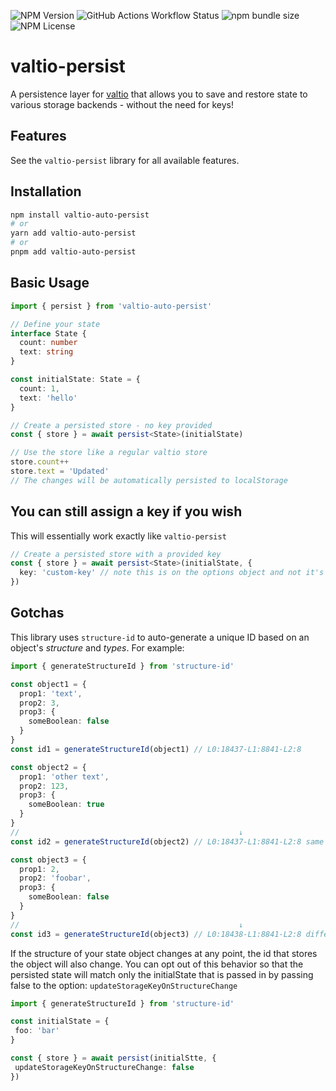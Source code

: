 ![NPM Version](https://img.shields.io/npm/v/valtio-auto-persist?style=flat-square)
![GitHub Actions Workflow Status](https://img.shields.io/github/actions/workflow/status/valtiojs/valtio-auto-persist/test.yml?style=flat-square)
![npm bundle size](https://img.shields.io/bundlephobia/minzip/valtio-auto-persist?style=flat-square)
![NPM License](https://img.shields.io/npm/l/valtio-auto-persist?style=flat-square)

# valtio-persist

A persistence layer for [valtio](https://github.com/pmndrs/valtio) that allows you to save and restore state to various storage backends - without the need for keys!

## Features

See the `valtio-persist` library for all available features. 

## Installation
```bash
npm install valtio-auto-persist
# or
yarn add valtio-auto-persist
# or
pnpm add valtio-auto-persist
```

## Basic Usage

```typescript
import { persist } from 'valtio-auto-persist'

// Define your state
interface State {
  count: number
  text: string
}

const initialState: State = {
  count: 1,
  text: 'hello'
}

// Create a persisted store - no key provided
const { store } = await persist<State>(initialState)

// Use the store like a regular valtio store
store.count++
store.text = 'Updated'
// The changes will be automatically persisted to localStorage
```

## You can still assign a key if you wish
This will essentially work exactly like `valtio-persist`
```ts
// Create a persisted store with a provided key
const { store } = await persist<State>(initialState, {
  key: 'custom-key' // note this is on the options object and not it's own parameter
})
```

## Gotchas
This library uses `structure-id` to auto-generate a unique ID based on an object's *structure* and *types*. For example:

```ts
import { generateStructureId } from 'structure-id'

const object1 = {
  prop1: 'text',
  prop2: 3,
  prop3: {
    someBoolean: false
  }
}
const id1 = generateStructureId(object1) // L0:18437-L1:8841-L2:8

const object2 = {
  prop1: 'other text',
  prop2: 123,
  prop3: {
    someBoolean: true
  }
}
//                                                 ↓
const id2 = generateStructureId(object2) // L0:18437-L1:8841-L2:8 same id as first

const object3 = {
  prop1: 2,
  prop2: 'foobar',
  prop3: {
    someBoolean: false
  }
}
//                                                 ↓
const id3 = generateStructureId(object3) // L0:18438-L1:8841-L2:8 different - arrow points where
```

 If the structure of your state object changes at any point, the id that stores the object will also change. You can opt out of this behavior so that the persisted state will match only the initialState that is passed in by passing false to the option: `updateStorageKeyOnStructureChange`

 ```ts
import { generateStructureId } from 'structure-id'

const initialState = {
  foo: 'bar'
}

const { store } = await persist(initialStte, {
  updateStorageKeyOnStructureChange: false
})
 ```